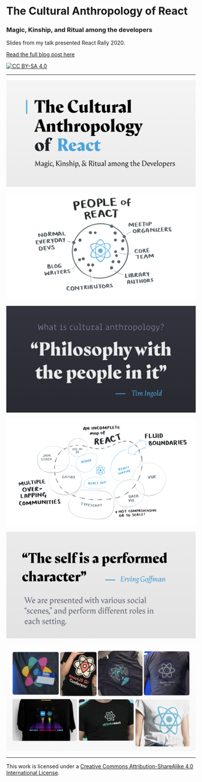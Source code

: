 # The Cultural Anthropology of React
### Magic, Kinship, and Ritual among the developers

Slides from my talk presented React Rally 2020.

[Read the full blog post here](http://maggieappleton.com/anthropology-react)

[![CC BY-SA 4.0][cc-by-sa-image]][cc-by-sa]

[cc-by-sa]: http://creativecommons.org/licenses/by-sa/4.0/
[cc-by-sa-image]: https://licensebuttons.net/l/by-sa/4.0/88x31.png
[cc-by-sa-shield]: https://img.shields.io/badge/License-CC%20BY--SA%204.0-lightgrey.svg

---

![](slides/ReactRally2020-Draft1.001.png)

![](slides/ReactRally2020-Draft1.010.png)

![](slides/ReactRally2020-Draft1.012.png)

![](slides/ReactRally2020-Draft1.015.png)

![](slides/ReactRally2020-Draft1.025.png)

![](slides/ReactRally2020-Draft1.031.png)

---

This work is licensed under a
[Creative Commons Attribution-ShareAlike 4.0 International License][cc-by-sa].

